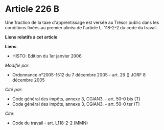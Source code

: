 # Article 226 B

Une fraction de la taxe d'apprentissage est versée au Trésor public dans les conditions fixées au premier alinéa de l'article
L. 118-2-2 du code du travail.

**Liens relatifs à cet article**

**Liens**:

  - HISTO: Edition du 1er janvier 2006

_Modifié par_:

  - Ordonnance n°2005-1512 du 7 décembre 2005 - art. 26 () JORF 8 décembre 2005

_Cité par_:

  - Code général des impôts, annexe 3, CGIAN3. - art. 50-0 bis (T)
  - Code général des impôts, annexe 3, CGIAN3. - art. 50-0 ter (T)

_Cite_:

  - Code du travail - art. L118-2-2 (MMN)
